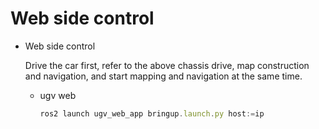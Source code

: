 # Web side control

- Web side control
    
    Drive the car first, refer to the above chassis drive, map construction and navigation, and start mapping and navigation at the same time.
    
    - ugv web
        
        ```jsx
        ros2 launch ugv_web_app bringup.launch.py host:=ip
        ```
